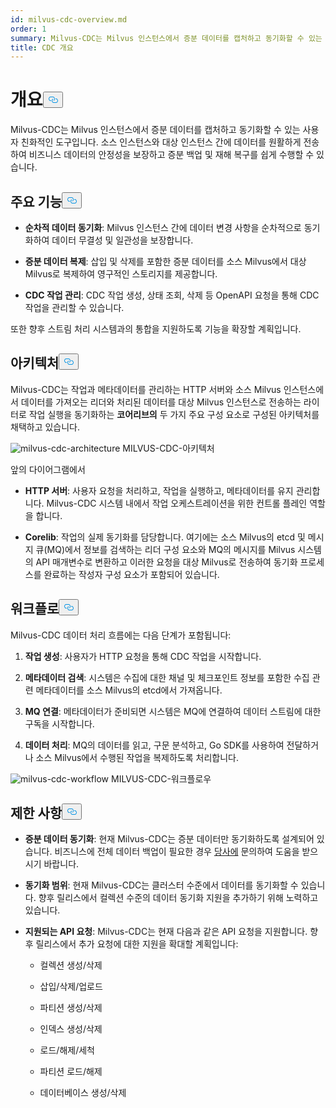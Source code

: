 ```yaml
---
id: milvus-cdc-overview.md
order: 1
summary: Milvus-CDC는 Milvus 인스턴스에서 증분 데이터를 캡처하고 동기화할 수 있는 사용자 친화적인 도구입니다.
title: CDC 개요
---
```

<h1 id="Overview" class="common-anchor-header">개요<button data-href="#Overview" class="anchor-icon" translate="no">
      <svg translate="no"
        aria-hidden="true"
        focusable="false"
        height="20"
        version="1.1"
        viewBox="0 0 16 16"
        width="16"
      >
        <path
          fill="#0092E4"
          fill-rule="evenodd"
          d="M4 9h1v1H4c-1.5 0-3-1.69-3-3.5S2.55 3 4 3h4c1.45 0 3 1.69 3 3.5 0 1.41-.91 2.72-2 3.25V8.59c.58-.45 1-1.27 1-2.09C10 5.22 8.98 4 8 4H4c-.98 0-2 1.22-2 2.5S3 9 4 9zm9-3h-1v1h1c1 0 2 1.22 2 2.5S13.98 12 13 12H9c-.98 0-2-1.22-2-2.5 0-.83.42-1.64 1-2.09V6.25c-1.09.53-2 1.84-2 3.25C6 11.31 7.55 13 9 13h4c1.45 0 3-1.69 3-3.5S14.5 6 13 6z"
        ></path>
      </svg>
    </button></h1><p>Milvus-CDC는 Milvus 인스턴스에서 증분 데이터를 캡처하고 동기화할 수 있는 사용자 친화적인 도구입니다. 소스 인스턴스와 대상 인스턴스 간에 데이터를 원활하게 전송하여 비즈니스 데이터의 안정성을 보장하고 증분 백업 및 재해 복구를 쉽게 수행할 수 있습니다.</p>
<h2 id="Key-capabilities" class="common-anchor-header">주요 기능<button data-href="#Key-capabilities" class="anchor-icon" translate="no">
      <svg translate="no"
        aria-hidden="true"
        focusable="false"
        height="20"
        version="1.1"
        viewBox="0 0 16 16"
        width="16"
      >
        <path
          fill="#0092E4"
          fill-rule="evenodd"
          d="M4 9h1v1H4c-1.5 0-3-1.69-3-3.5S2.55 3 4 3h4c1.45 0 3 1.69 3 3.5 0 1.41-.91 2.72-2 3.25V8.59c.58-.45 1-1.27 1-2.09C10 5.22 8.98 4 8 4H4c-.98 0-2 1.22-2 2.5S3 9 4 9zm9-3h-1v1h1c1 0 2 1.22 2 2.5S13.98 12 13 12H9c-.98 0-2-1.22-2-2.5 0-.83.42-1.64 1-2.09V6.25c-1.09.53-2 1.84-2 3.25C6 11.31 7.55 13 9 13h4c1.45 0 3-1.69 3-3.5S14.5 6 13 6z"
        ></path>
      </svg>
    </button></h2><ul>
<li><p><strong>순차적 데이터 동기화</strong>: Milvus 인스턴스 간에 데이터 변경 사항을 순차적으로 동기화하여 데이터 무결성 및 일관성을 보장합니다.</p></li>
<li><p><strong>증분 데이터 복제</strong>: 삽입 및 삭제를 포함한 증분 데이터를 소스 Milvus에서 대상 Milvus로 복제하여 영구적인 스토리지를 제공합니다.</p></li>
<li><p><strong>CDC 작업 관리</strong>: CDC 작업 생성, 상태 조회, 삭제 등 OpenAPI 요청을 통해 CDC 작업을 관리할 수 있습니다.</p></li>
</ul>
<p>또한 향후 스트림 처리 시스템과의 통합을 지원하도록 기능을 확장할 계획입니다.</p>
<h2 id="Architecture" class="common-anchor-header">아키텍처<button data-href="#Architecture" class="anchor-icon" translate="no">
      <svg translate="no"
        aria-hidden="true"
        focusable="false"
        height="20"
        version="1.1"
        viewBox="0 0 16 16"
        width="16"
      >
        <path
          fill="#0092E4"
          fill-rule="evenodd"
          d="M4 9h1v1H4c-1.5 0-3-1.69-3-3.5S2.55 3 4 3h4c1.45 0 3 1.69 3 3.5 0 1.41-.91 2.72-2 3.25V8.59c.58-.45 1-1.27 1-2.09C10 5.22 8.98 4 8 4H4c-.98 0-2 1.22-2 2.5S3 9 4 9zm9-3h-1v1h1c1 0 2 1.22 2 2.5S13.98 12 13 12H9c-.98 0-2-1.22-2-2.5 0-.83.42-1.64 1-2.09V6.25c-1.09.53-2 1.84-2 3.25C6 11.31 7.55 13 9 13h4c1.45 0 3-1.69 3-3.5S14.5 6 13 6z"
        ></path>
      </svg>
    </button></h2><p>Milvus-CDC는 작업과 메타데이터를 관리하는 HTTP 서버와 소스 Milvus 인스턴스에서 데이터를 가져오는 리더와 처리된 데이터를 대상 Milvus 인스턴스로 전송하는 라이터로 작업 실행을 동기화하는 <strong>코어리브의</strong> 두 가지 주요 구성 요소로 구성된 아키텍처를 채택하고 있습니다.</p>
<p>
  
   <span class="img-wrapper"> <img translate="no" src="/docs/v2.5.x/assets/milvus-cdc-architecture.png" alt="milvus-cdc-architecture" class="doc-image" id="milvus-cdc-architecture" />
   </span> <span class="img-wrapper"> <span>MILVUS-CDC-아키텍처</span> </span></p>
<p>앞의 다이어그램에서</p>
<ul>
<li><p><strong>HTTP 서버</strong>: 사용자 요청을 처리하고, 작업을 실행하고, 메타데이터를 유지 관리합니다. Milvus-CDC 시스템 내에서 작업 오케스트레이션을 위한 컨트롤 플레인 역할을 합니다.</p></li>
<li><p><strong>Corelib</strong>: 작업의 실제 동기화를 담당합니다. 여기에는 소스 Milvus의 etcd 및 메시지 큐(MQ)에서 정보를 검색하는 리더 구성 요소와 MQ의 메시지를 Milvus 시스템의 API 매개변수로 변환하고 이러한 요청을 대상 Milvus로 전송하여 동기화 프로세스를 완료하는 작성자 구성 요소가 포함되어 있습니다.</p></li>
</ul>
<h2 id="Workflow" class="common-anchor-header">워크플로<button data-href="#Workflow" class="anchor-icon" translate="no">
      <svg translate="no"
        aria-hidden="true"
        focusable="false"
        height="20"
        version="1.1"
        viewBox="0 0 16 16"
        width="16"
      >
        <path
          fill="#0092E4"
          fill-rule="evenodd"
          d="M4 9h1v1H4c-1.5 0-3-1.69-3-3.5S2.55 3 4 3h4c1.45 0 3 1.69 3 3.5 0 1.41-.91 2.72-2 3.25V8.59c.58-.45 1-1.27 1-2.09C10 5.22 8.98 4 8 4H4c-.98 0-2 1.22-2 2.5S3 9 4 9zm9-3h-1v1h1c1 0 2 1.22 2 2.5S13.98 12 13 12H9c-.98 0-2-1.22-2-2.5 0-.83.42-1.64 1-2.09V6.25c-1.09.53-2 1.84-2 3.25C6 11.31 7.55 13 9 13h4c1.45 0 3-1.69 3-3.5S14.5 6 13 6z"
        ></path>
      </svg>
    </button></h2><p>Milvus-CDC 데이터 처리 흐름에는 다음 단계가 포함됩니다:</p>
<ol>
<li><p><strong>작업 생성</strong>: 사용자가 HTTP 요청을 통해 CDC 작업을 시작합니다.</p></li>
<li><p><strong>메타데이터 검색</strong>: 시스템은 수집에 대한 채널 및 체크포인트 정보를 포함한 수집 관련 메타데이터를 소스 Milvus의 etcd에서 가져옵니다.</p></li>
<li><p><strong>MQ 연결</strong>: 메타데이터가 준비되면 시스템은 MQ에 연결하여 데이터 스트림에 대한 구독을 시작합니다.</p></li>
<li><p><strong>데이터 처리</strong>: MQ의 데이터를 읽고, 구문 분석하고, Go SDK를 사용하여 전달하거나 소스 Milvus에서 수행된 작업을 복제하도록 처리합니다.</p></li>
</ol>
<p>
  
   <span class="img-wrapper"> <img translate="no" src="/docs/v2.5.x/assets/milvus-cdc-workflow.png" alt="milvus-cdc-workflow" class="doc-image" id="milvus-cdc-workflow" />
   </span> <span class="img-wrapper"> <span>MILVUS-CDC-워크플로우</span> </span></p>
<h2 id="Limits" class="common-anchor-header">제한 사항<button data-href="#Limits" class="anchor-icon" translate="no">
      <svg translate="no"
        aria-hidden="true"
        focusable="false"
        height="20"
        version="1.1"
        viewBox="0 0 16 16"
        width="16"
      >
        <path
          fill="#0092E4"
          fill-rule="evenodd"
          d="M4 9h1v1H4c-1.5 0-3-1.69-3-3.5S2.55 3 4 3h4c1.45 0 3 1.69 3 3.5 0 1.41-.91 2.72-2 3.25V8.59c.58-.45 1-1.27 1-2.09C10 5.22 8.98 4 8 4H4c-.98 0-2 1.22-2 2.5S3 9 4 9zm9-3h-1v1h1c1 0 2 1.22 2 2.5S13.98 12 13 12H9c-.98 0-2-1.22-2-2.5 0-.83.42-1.64 1-2.09V6.25c-1.09.53-2 1.84-2 3.25C6 11.31 7.55 13 9 13h4c1.45 0 3-1.69 3-3.5S14.5 6 13 6z"
        ></path>
      </svg>
    </button></h2><ul>
<li><p><strong>증분 데이터 동기화</strong>: 현재 Milvus-CDC는 증분 데이터만 동기화하도록 설계되어 있습니다. 비즈니스에 전체 데이터 백업이 필요한 경우 <a href="https://milvus.io/community">당사에</a> 문의하여 도움을 받으시기 바랍니다.</p></li>
<li><p><strong>동기화 범위</strong>: 현재 Milvus-CDC는 클러스터 수준에서 데이터를 동기화할 수 있습니다. 향후 릴리스에서 컬렉션 수준의 데이터 동기화 지원을 추가하기 위해 노력하고 있습니다.</p></li>
<li><p><strong>지원되는 API 요청</strong>: Milvus-CDC는 현재 다음과 같은 API 요청을 지원합니다. 향후 릴리스에서 추가 요청에 대한 지원을 확대할 계획입니다:</p>
<ul>
<li><p>컬렉션 생성/삭제</p></li>
<li><p>삽입/삭제/업로드</p></li>
<li><p>파티션 생성/삭제</p></li>
<li><p>인덱스 생성/삭제</p></li>
<li><p>로드/해제/세척</p></li>
<li><p>파티션 로드/해제</p></li>
<li><p>데이터베이스 생성/삭제</p></li>
</ul></li>
</ul>
